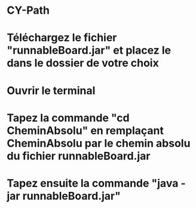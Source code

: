 # CY-Path
#
# Téléchargez le fichier "runnableBoard.jar" et placez le dans le dossier de votre choix
# Ouvrir le terminal
# Tapez la commande "cd CheminAbsolu" en remplaçant CheminAbsolu par le chemin absolu du fichier runnableBoard.jar
# Tapez ensuite la commande "java -jar runnableBoard.jar"
